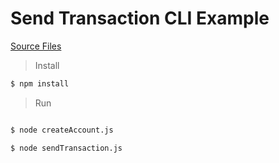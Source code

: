 # Send Transaction CLI Example

[Source Files](includes/send-transaction)

> Install

```bash
$ npm install
```

> Run

```bash

$ node createAccount.js

$ node sendTransaction.js

```
